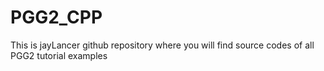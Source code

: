 # PGG2_CPP
This is jayLancer github repository where you will find source codes of all PGG2 tutorial examples
